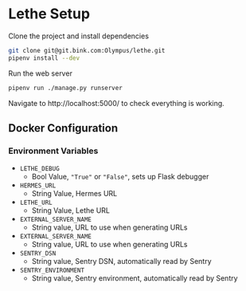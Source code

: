 # Lethe Setup
Clone the project and install dependencies
```bash
git clone git@git.bink.com:Olympus/lethe.git
pipenv install --dev
```

Run the web server
```bash
pipenv run ./manage.py runserver
```
Navigate to http://localhost:5000/ to check everything is working.

## Docker Configuration

### Environment Variables

- `LETHE_DEBUG`
  - Bool Value, `"True"` or `"False"`, sets up Flask debugger
- `HERMES_URL`
  - String Value, Hermes URL
- `LETHE_URL`
  - String Value, Lethe URL
- `EXTERNAL_SERVER_NAME`
  - String value, URL to use when generating URLs
- `EXTERNAL_SERVER_NAME`
  - String value, URL to use when generating URLs
- `SENTRY_DSN`
  - String value, Sentry DSN, automatically read by Sentry
- `SENTRY_ENVIRONMENT`
  - String value, Sentry environment, automatically read by Sentry

